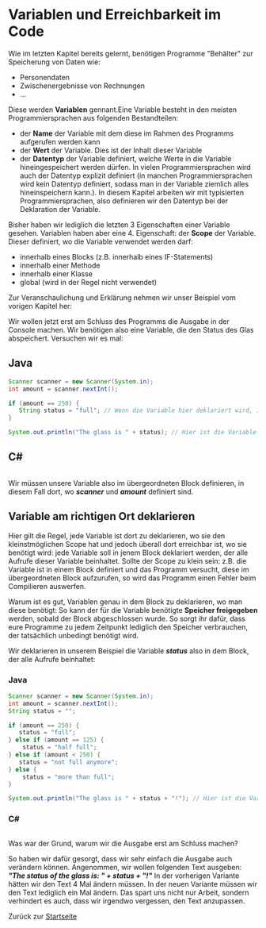 # Variablen und Erreichbarkeit im Code

Wie im letzten Kapitel bereits gelernt, benötigen Programme "Behälter" zur Speicherung von Daten wie:
- Personendaten
- Zwischenergebnisse von Rechnungen
- ...

Diese werden **Variablen** gennant.Eine Variable besteht in den meisten Programmiersprachen aus folgenden Bestandteilen:
- der **Name** der Variable mit dem diese im Rahmen des Programms aufgerufen werden kann
- der **Wert** der Variable. Dies ist der Inhalt dieser Variable
- der **Datentyp** der Variable definiert, welche Werte in die Variable hineingespeichert werden dürfen. In vielen Programmiersprachen wird auch der Datentyp explizit definiert (in manchen Programmiersprachen wird kein Datentyp definiert, sodass man in der Variable ziemlich alles hineinspeichern kann.). In diesem Kapitel arbeiten wir mit typisierten Programmiersprachen, also definieren wir den Datentyp bei der Deklaration der Variable.

Bisher haben wir lediglich die letzten 3 Eigenschaften einer Variable gesehen. Variablen haben aber eine 4. Eigenschaft: der **Scope** der Variable.
Dieser definiert, wo die Variable verwendet werden darf: 
  - innerhalb eines Blocks (z.B. innerhalb eines IF-Statements)
  - innerhalb einer Methode
  - innerhalb einer Klasse
  - global (wird in der Regel nicht verwendet)

Zur Veranschaulichung und Erklärung nehmen wir unser Beispiel vom vorigen Kapitel her:

Wir wollen jetzt erst am Schluss des Programms die Ausgabe in der Console machen. Wir benötigen also eine Variable, die den Status des Glas abspeichert. Versuchen wir es mal:

## Java 

```Java
Scanner scanner = new Scanner(System.in);
int amount = scanner.nextInt();

if (amount == 250) {
   String status = "full"; // Wenn die Variable hier deklariert wird, ist diese auch nur in diesem Block erreichbar, sprich nur zwischen den { } von der IF-Anweisung.
} 

System.out.println("The glass is " + status); // Hier ist die Variable status also nicht erreichbar. Diese Anweisung würde zu einem Fehler führen.

```

## C#

```c#

```

Wir müssen unsere Variable also im übergeordneten Block definieren, in diesem Fall dort, wo ***scanner*** und ***amount*** definiert sind. 

## Variable am richtigen Ort deklarieren

Hier gilt die Regel, jede Variable ist dort zu deklarieren, wo sie den kleinstmöglichen Scope hat und jedoch überall dort erreichbar ist, wo sie benötigt wird: jede Variable soll in jenem Block deklariert werden, der alle Aufrufe dieser Variable beinhaltet. Sollte der Scope zu klein sein: z.B. die Variable ist in einem Block definiert und das Programm versucht, diese im übergeordneten Block aufzurufen, so wird das Programm einen Fehler beim Compilieren auswerfen. 

Warum ist es gut, Variablen genau in dem Block zu deklarieren, wo man diese benötigt: So kann der für die Variable benötigte **Speicher freigegeben** werden, sobald der Block abgeschlossen wurde. So sorgt ihr dafür, dass eure Programme zu jedem Zeitpunkt lediglich den Speicher verbrauchen, der tatsächlich unbedingt benötigt wird. 

Wir deklarieren in unserem Beispiel die Variable ***status*** also in dem Block, der alle Aufrufe beinhaltet:

### Java 

```Java
Scanner scanner = new Scanner(System.in);
int amount = scanner.nextInt();
String status = "";

if (amount == 250) {
   status = "full";
} else if (amount == 125) {
    status = "half full";
} else if (amount < 250) {
   status = "not full anymore";
} else {
    status = "more than full";
}

System.out.println("The glass is " + status + "!"); // Hier ist die Variable status also nicht erreichbar. Diese Anweisung würde zu einem Fehler führen.

```

### C#

```c#

```

Was war der Grund, warum wir die Ausgabe erst am Schluss machen?

So haben wir dafür gesorgt, dass wir sehr einfach die Ausgabe auch verändern können. Angenommen, wir wollen folgenden Text ausgeben: ***"The status of the glass is: " + status + "!"*** In der vorherigen Variante hätten wir den Text 4 Mal ändern müssen. In der neuen Variante müssen wir den Text lediglich ein Mal ändern. Das spart uns nicht nur Arbeit, sondern verhindert es auch, dass wir irgendwo vergessen, den Text anzupassen.

Zurück zur [Startseite](README.md)
